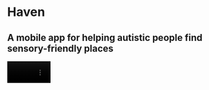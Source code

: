 # Haven
## A mobile app for helping autistic people find sensory-friendly places

<!--![Demo video](https://github.com/drpollylang/Haven/blob/main/assets/videos/SensoryAppDemo.gif)-->

<video height="50vh" controls>
  <source src="https://github.com/drpollylang/Haven/blob/main/assets/videos/SensoryAppDemo.gif" type="video/gif">
</video>
